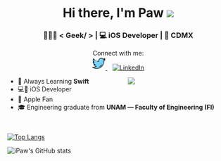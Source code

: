 <div align="center">
  <h1>Hi there, I'm Paw <img src="https://media.giphy.com/media/hvRJCLFzcasrR4ia7z/giphy.gif" width="25px"/></h1>
</div>

<div align="center">
  <h3>👩🏻‍💻 &lt; Geek/ &gt; | 💻 iOS Developer | 📍 CDMX</h3>
</div>

<p align="center">
  Connect with me:
  <br/>
  <a href="https://x.com/PawizAcked">
    <img height="30" src="https://raw.githubusercontent.com/8bithemant/8bithemant/master/twitter.png?raw=true" alt="X / Twitter"/>
  </a>&nbsp;&nbsp;
  <a href="https://www.linkedin.com/in/pawlara/">
    <img height="30" src="https://raw.githubusercontent.com/rahuldkjain/github-profile-readme-generator/master/src/images/icons/Social/linked-in-alt.svg" alt="LinkedIn"/>
  </a>
</p>

<img align="right" src="https://media.giphy.com/media/M9gbBd9nbDrOTu1Mqx/giphy.gif" width="230"/>

- 📝 Always Learning **Swift**
- 💻📱 iOS Developer 
-  Apple Fan  
- 🎓 Engineering graduate from **UNAM — Faculty of Engineering (FI)**

<br/>

[![Top Langs](https://github-readme-stats.vercel.app/api/top-langs/?username=ipawsk&layout=compact)](https://github.com/anuraghazra/github-readme-stats)

![iPaw's GitHub stats](https://github-readme-stats.vercel.app/api?username=ipawsk&show_icons=true&theme=radical)
